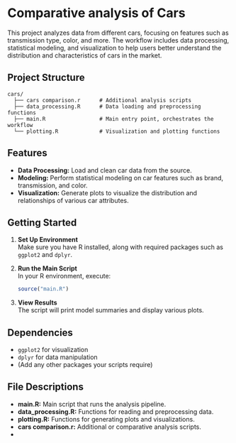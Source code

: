 # Comparative analysis of Cars

This project analyzes data from different cars, focusing on features such as transmission type, color, and more. The workflow includes data processing, statistical modeling, and visualization to help users better understand the distribution and characteristics of cars in the market.

## Project Structure

```
cars/
  ├── cars comparison.r      # Additional analysis scripts
  ├── data_processing.R      # Data loading and preprocessing functions
  ├── main.R                 # Main entry point, orchestrates the workflow
  └── plotting.R             # Visualization and plotting functions
```

## Features

- **Data Processing:** Load and clean car data from the source.
- **Modeling:** Perform statistical modeling on car features such as brand, transmission, and color.
- **Visualization:** Generate plots to visualize the distribution and relationships of various car attributes.

## Getting Started

1. **Set Up Environment**  
   Make sure you have R installed, along with required packages such as `ggplot2` and `dplyr`.

2. **Run the Main Script**  
   In your R environment, execute:
   ```r
   source("main.R")
   ```

3. **View Results**  
   The script will print model summaries and display various plots.

## Dependencies

- `ggplot2` for visualization
- `dplyr` for data manipulation
- (Add any other packages your scripts require)

## File Descriptions

- **main.R:** Main script that runs the analysis pipeline.
- **data_processing.R:** Functions for reading and preprocessing data.
- **plotting.R:** Functions for generating plots and visualizations.
- **cars comparison.r:** Additional or comparative analysis scripts.
- 
